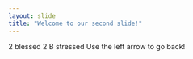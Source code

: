 ```yaml
---
layout: slide
title: "Welcome to our second slide!"
---
```

2 blessed 2 B stressed
Use the left arrow to go back!
